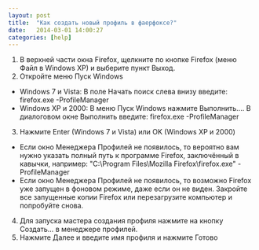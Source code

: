 ```yaml
---
layout: post
title:  "Как создать новый профиль в фаерфоксе?"
date:   2014-03-01 14:00:27
categories: [help]
---
```

1. В верхней части окна Firefox, щелкните по кнопке Firefox (меню Файл в Windows XP) и выберите пункт Выход.
2. Откройте меню Пуск Windows
  * Windows 7 и Vista: В поле Начать поиск слева внизу введите: firefox.exe -ProfileManager
  * Windows XP и 2000: В меню Пуск Windows нажмите Выполнить.... В диалоговом окне Выполнить введите: firefox.exe -ProfileManager
3. Нажмите Enter (Windows 7 и Vista) или OK (Windows XP и 2000)
  * Если окно Менеджера Профилей не появилось, то вероятно вам нужно указать полный путь к программе Firefox, заключённый в кавычки, например: "C:\Program Files\Mozilla Firefox\firefox.exe" -ProfileManager
  * Если окно Менеджера Профилей не появилось, то возможно Firefox уже запущен в фоновом режиме, даже если он не виден. Закройте все запущенные копии Firefox или перезагрузите компьютер и попробуйте снова.
4. Для запуска мастера создания профиля нажмите на кнопку Создать… в менеджере профилей.
5. Нажмите Далее и введите имя профиля и нажмите Готово
